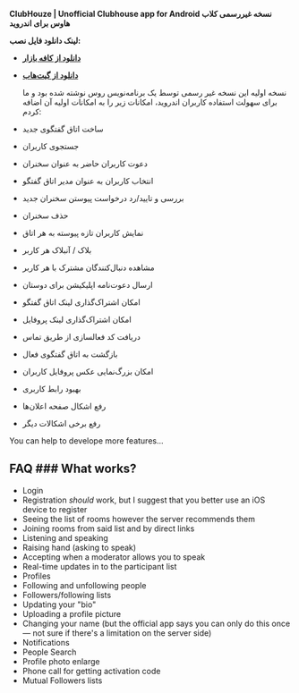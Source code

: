 
  
**ClubHouze | Unofficial Clubhouse app for Android
نسخه غیررسمی کلاب هاوس برای اندروید**  
  
**لینک دانلود فایل نصب:**
- **[دانلود از کافه بازار](https://cafebazaar.ir/app/ir.miladnouri.houseclub)**
- **[دانلود از گیت‌هاب](https://github.com/miladnouri/Houseclub/releases/download/1.2.0/ClubHouze.apk)**  
    
    
    نسخه اولیه این نسخه غیر رسمی توسط یک برنامه‌نویس روس نوشته شده بود و ما برای سهولت استفاده کاربران اندروید، امکانات زیر را به امکانات اولیه آن اضافه کردم:  
  

-   ساخت اتاق گفتگوی جدید  
-   جستجوی کاربران  
-   دعوت کاربران حاضر به عنوان سخنران  
-   انتخاب کاربران به عنوان مدیر اتاق گفتگو  
-   بررسی و تایید/رد درخواست پیوستن سخنران جدید  
-   حذف سخنران  
-   نمایش کاربران تازه پیوسته به هر اتاق  
-   بلاک / آنبلاک هر کاربر
-   مشاهده دنبال‌کنندگان مشترک با هر کاربر  
-   ارسال دعوت‌نامه اپلیکیشن برای دوستان  
-   امکان اشتراک‌گذاری لینک اتاق گفتگو  
-   امکان اشتراک‌گذاری لینک پروفایل  
-   دریافت کد فعالسازی از طریق تماس  
-   بازگشت به اتاق گفتگوی فعال  
-   امکان بزرگ‌نمایی عکس پروفایل کاربران  
-   بهبود رابط کاربری  
-   رفع اشکال صفحه اعلان‌ها  
-   رفع برخی اشکالات دیگر

  
  
You can help to develope more features...  
  
## FAQ ### What works? 
* Login    
* Registration *should* work, but I suggest that you better use an iOS device to register    
* Seeing the list of rooms however the server recommends them    
* Joining rooms from said list and by direct links    
* Listening and speaking    
* Raising hand (asking to speak)    
* Accepting when a moderator allows you to speak    
* Real-time updates in to the participant list    
* Profiles    
* Following and unfollowing people    
* Followers/following lists    
* Updating your "bio"    
* Uploading a profile picture    
* Changing your name (but the official app says you can only do this once — not sure if there's a limitation on the server side)    
* Notifications    
* People Search    
* Profile photo enlarge    
* Phone call for getting activation code    
* Mutual Followers lists  
